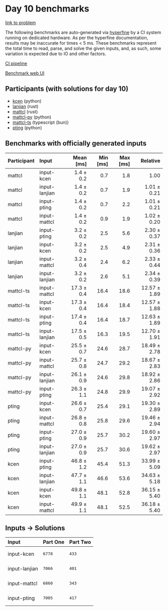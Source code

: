 # Day 10 benchmarks

[link to problem](https://adventofcode.com/2023/day/10)

The following benchmarks are auto-generated via
[hyperfine](https://github.com/sharkdp/hyperfine) by a CI system running on
dedicated hardware. As per the hyperfine documentation, results may be
inaccurate for times < 5 ms. These benchmarks represent the total time to read,
parse, and solve the given inputs, and, as such, some variation is expected due
to IO and other factors.

[CI pipeline](http://ci.papercode.net:8080/teams/main/pipelines/aoc2023)

[Benchmark web UI](https://aoc.ancalagon.black)


## Participants (with solutions for day 10)

- [kcen](https://github.com/kcen/aoc2023) (python)
- [lanjian](https://github.com/lanjian/aoc-2023) (rust)
- [mattcl](https://github.com/mattcl/aoc2023) (rust)
- [mattcl-py](https://github.com/mattcl/aoc2023-py) (python)
- [mattcl-ts](https://github.com/mattcl/aoc2023-js) (typescript (bun))
- [pting](https://github.com/pting/aoc2023) (python)


## Benchmarks with officially generated inputs

| Participant | Input | Mean [ms] | Min [ms] | Max [ms] | Relative |
|:---|:---|---:|---:|---:|---:|
| mattcl | input-kcen | 1.4 ± 0.2 | 0.7 | 1.8 | 1.00 |
| mattcl | input-lanjian | 1.4 ± 0.2 | 0.7 | 1.9 | 1.01 ± 0.21 |
| mattcl | input-pting | 1.4 ± 0.2 | 0.7 | 2.2 | 1.01 ± 0.21 |
| mattcl | input-mattcl | 1.4 ± 0.2 | 0.9 | 1.9 | 1.02 ± 0.20 |
| lanjian | input-pting | 3.2 ± 0.2 | 2.5 | 5.6 | 2.30 ± 0.37 |
| lanjian | input-kcen | 3.2 ± 0.2 | 2.5 | 4.9 | 2.31 ± 0.36 |
| lanjian | input-mattcl | 3.2 ± 0.4 | 2.4 | 6.2 | 2.33 ± 0.44 |
| lanjian | input-lanjian | 3.2 ± 0.2 | 2.6 | 5.1 | 2.34 ± 0.39 |
| mattcl-ts | input-mattcl | 17.3 ± 0.4 | 16.4 | 18.6 | 12.57 ± 1.89 |
| mattcl-ts | input-kcen | 17.3 ± 0.4 | 16.4 | 18.4 | 12.57 ± 1.88 |
| mattcl-ts | input-pting | 17.4 ± 0.4 | 16.4 | 18.7 | 12.63 ± 1.89 |
| mattcl-ts | input-lanjian | 17.5 ± 0.5 | 16.3 | 19.5 | 12.70 ± 1.91 |
| mattcl-py | input-kcen | 25.5 ± 0.7 | 24.6 | 28.7 | 18.49 ± 2.78 |
| mattcl-py | input-mattcl | 25.7 ± 0.8 | 24.7 | 29.2 | 18.67 ± 2.83 |
| mattcl-py | input-lanjian | 26.1 ± 0.9 | 24.6 | 29.8 | 18.92 ± 2.86 |
| mattcl-py | input-pting | 26.3 ± 1.1 | 24.8 | 29.9 | 19.07 ± 2.92 |
| pting | input-kcen | 26.6 ± 0.7 | 25.4 | 29.1 | 19.30 ± 2.89 |
| pting | input-mattcl | 26.8 ± 0.8 | 25.8 | 29.6 | 19.46 ± 2.94 |
| pting | input-pting | 27.0 ± 0.9 | 25.7 | 30.2 | 19.60 ± 2.97 |
| pting | input-lanjian | 27.0 ± 0.9 | 25.7 | 30.6 | 19.62 ± 2.97 |
| kcen | input-pting | 46.8 ± 1.2 | 45.4 | 51.3 | 33.99 ± 5.09 |
| kcen | input-lanjian | 47.7 ± 1.1 | 46.6 | 53.6 | 34.63 ± 5.18 |
| kcen | input-kcen | 49.8 ± 1.1 | 48.1 | 52.8 | 36.15 ± 5.40 |
| kcen | input-mattcl | 49.9 ± 1.1 | 48.1 | 52.5 | 36.18 ± 5.40 |


## Inputs -> Solutions

| Input | Part One | Part Two |
|:---|:---|:---|
|input-kcen|<pre>6778</pre>|<pre>433</pre>|
|input-lanjian|<pre>7066</pre>|<pre>401</pre>|
|input-mattcl|<pre>6860</pre>|<pre>343</pre>|
|input-pting|<pre>7005</pre>|<pre>417</pre>|